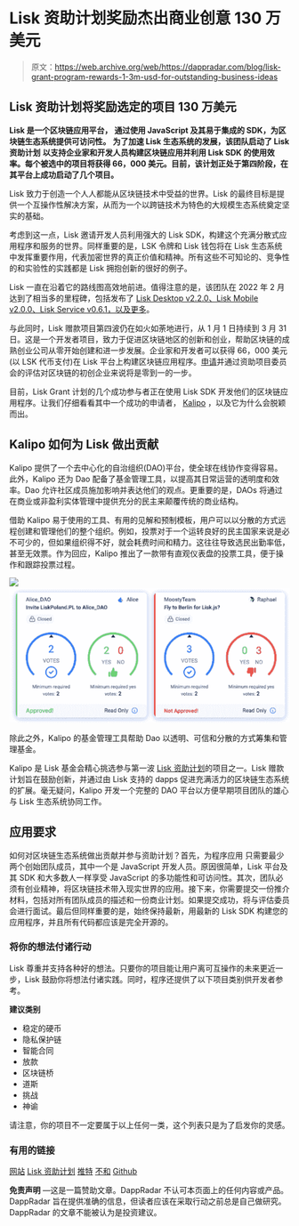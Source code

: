 # Lisk 资助计划奖励杰出商业创意 130 万美元

> 原文：<https://web.archive.org/web/https://dappradar.com/blog/lisk-grant-program-rewards-1-3m-usd-for-outstanding-business-ideas>

## Lisk 资助计划将奖励选定的项目 130 万美元

**Lisk 是一个区块链应用平台，** **通过使用 JavaScript 及其易于集成的 SDK，为区块链生态系统提供可访问性。** **为了加速 Lisk 生态系统的发展，该团队启动了 Lisk 资助计划** **以支持企业家和开发人员构建区块链应用并利用 Lisk SDK 的使用效率。每个被选中的项目将获得 66，000 美元。目前，该计划正处于第四阶段，在其平台上成功启动了几个项目。**

Lisk 致力于创造一个人人都能从区块链技术中受益的世界。Lisk 的最终目标是提供一个互操作性解决方案，从而为一个以跨链技术为特色的大规模生态系统奠定坚实的基础。

考虑到这一点，Lisk 邀请开发人员利用强大的 Lisk SDK，构建这个充满分散式应用程序和服务的世界。同样重要的是，LSK 令牌和 Lisk 钱包将在 Lisk 生态系统中发挥重要作用，代表加密世界的真正价值和精神。所有这些不可知论的、竞争性的和实验性的实践都是 Lisk 拥抱创新的很好的例子。

Lisk 一直在沿着它的路线图高效地前进。值得注意的是，该团队在 2022 年 2 月达到了相当多的里程碑，包括发布了 [Lisk Desktop v2.2.0、Lisk Mobile v2.0.0、Lisk Service v0.6.1，以及更多](https://web.archive.org/web/20221208154206/https://lisk.com/blog/announcement/achievements-february-2022)。

与此同时，Lisk 赠款项目第四波仍在如火如荼地进行，从 1 月 1 日持续到 3 月 31 日。这是一个开发者项目，致力于促进区块链地区的创新和创业，帮助区块链的成熟创业公司从零开始创建和进一步发展。企业家和开发者可以获得 66，000 美元(以 LSK 代币支付)在 Lisk 平台上构建区块链应用程序。[申请](https://web.archive.org/web/20221208154206/https://lisk.com/grant-program)并通过资助项目委员会的评估对区块链的初创企业来说将是零到一的一步。

目前，Lisk Grant 计划的几个成功参与者正在使用 Lisk SDK 开发他们的区块链应用程序。让我们仔细看看其中一个成功的申请者， [Kalipo](https://web.archive.org/web/20221208154206/https://kalipo.io/) ，以及它为什么会脱颖而出。

## Kalipo 如何为 Lisk 做出贡献

Kalipo 提供了一个去中心化的自治组织(DAO)平台，使全球在线协作变得容易。此外，Kalipo 还为 Dao 配备了基金管理工具，以提高其日常运营的透明度和效率。Dao 允许社区成员施加影响并表达他们的观点。更重要的是，DAOs 将通过在商业或非盈利实体管理中提供充分的民主来颠覆传统的商业结构。

借助 Kalipo 易于使用的工具、有用的见解和预制模板，用户可以以分散的方式远程创建和管理他们的整个组织。例如，投票对于一个运转良好的民主国家来说是必不可少的，但如果组织得不好，就会耗费时间和精力。这往往导致选民出勤率低，甚至无效票。作为回应，Kalipo 推出了一款带有直观仪表盘的投票工具，便于操作和跟踪投票过程。

![](img/bc3a7b20a8652eeaa5cbbb9cd643c59a.png)![](img/f7478f71de953b5c6c510c290e661505.png)

除此之外，Kalipo 的基金管理工具帮助 Dao 以透明、可信和分散的方式筹集和管理基金。

Kalipo 是 Lisk 基金会精心挑选参与第一波 [Lisk 资助计划](https://web.archive.org/web/20221208154206/https://lisk.com/blog/announcement/introducing-lisk-grant-program)的项目之一。Lisk 赠款计划旨在鼓励创新，并通过由 Lisk 支持的 dapps 促进充满活力的区块链生态系统的扩展。毫无疑问，Kalipo 开发一个完整的 DAO 平台以方便早期项目团队的雄心与 Lisk 生态系统协同工作。

## 应用要求

如何对区块链生态系统做出贡献并参与资助计划？首先，为程序应用 [](https://web.archive.org/web/20221208154206/https://lisk.com/grant-program) 只需要最少两个创始团队成员，其中一个是 JavaScript 开发人员。原因很简单，Lisk 平台及其 SDK 和大多数人一样享受 JavaScript 的多功能性和可访问性。其次，团队必须有创业精神，将区块链技术带入现实世界的应用。接下来，你需要提交一份推介材料，包括对所有团队成员的描述和一份商业计划。如果提交成功，将与评估委员会进行面试。最后但同样重要的是，始终保持最新，用最新的 Lisk SDK 构建您的应用程序，并且所有代码都应该是完全开源的。

### 将你的想法付诸行动

Lisk 尊重并支持各种好的想法。只要你的项目能让用户离可互操作的未来更近一步，Lisk 鼓励你将想法付诸实践。同时，程序还提供了以下项目类别供开发者参考。

**建议类别**

*   稳定的硬币
*   隐私保护链
*   智能合同
*   放款
*   区块链桥
*   道斯
*   挑战
*   神谕

请注意，你的项目不一定要属于以上任何一类，这个列表只是为了启发你的灵感。

### 有用的链接

[网站](https://web.archive.org/web/20221208154206/https://lisk.com/)
[Lisk 资助计划](https://web.archive.org/web/20221208154206/https://lisk.com/grant-program)
[推特](https://web.archive.org/web/20221208154206/https://twitter.com/LiskHQ)
[不和](https://web.archive.org/web/20221208154206/https://discord.com/invite/7EKWJ7b)
[Github](https://web.archive.org/web/20221208154206/https://github.com/LiskHQ)

**免责声明** —这是一篇赞助文章。DappRadar 不认可本页面上的任何内容或产品。DappRadar 旨在提供准确的信息，但读者应该在采取行动之前总是自己做研究。DappRadar 的文章不能被认为是投资建议。